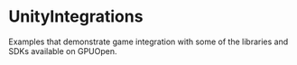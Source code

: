 # UnityIntegrations
Examples that demonstrate game integration with some of the libraries and SDKs available on GPUOpen.
